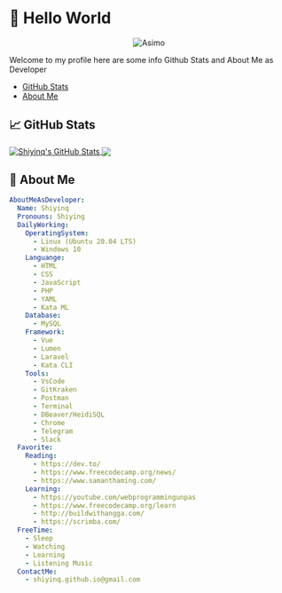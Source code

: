# 👋 Hello World 
<div align="center">
<img src="https://media.giphy.com/media/3ohjUQ7thol3lxFYDS/giphy.gif" alt="Asimo" />
</div>

Welcome to my profile here are some info Github Stats and About Me as Developer
  - [GitHub Stats](#github-stats)
  - [About Me](#about-me)
## <a id="github-stats"></a> &#x1f4c8; GitHub Stats

<a href="https://github.com/Shiyinq/Shiyinq">
  <img align="center" src="https://github-readme-stats.vercel.app/api?username=Shiyinq&show_icons=true&line_height=27&count_private=true&theme=tokyonight" alt="Shiyinq's GitHub Stats" />
</a>

<a href="https://github.com/Shiyinq/Shiyinq">
  <img align="center" src="https://github-readme-stats.vercel.app/api/top-langs/?username=Shiyinq&hide=css&theme=tokyonight" />
</a>

## <a id="about-me"></a>📜 About Me

```yaml
AboutMeAsDeveloper:
  Name: Shiyinq
  Pronouns: Shiying
  DailyWorking:
    OperatingSystem:
      - Linux (Ubuntu 20.04 LTS)
      - Windows 10
    Languange:
      - HTML
      - CSS
      - JavaScript
      - PHP
      - YAML
      - Kata ML
    Database:
      - MySQL
    Framework:
      - Vue
      - Lumen
      - Laravel
      - Kata CLI
    Tools:
      - VsCode
      - GitKraken
      - Postman
      - Terminal
      - DBeaver/HeidiSQL
      - Chrome
      - Telegram
      - Slack
  Favorite:
    Reading:
      - https://dev.to/
      - https://www.freecodecamp.org/news/
      - https://www.samanthaming.com/
    Learning:
      - https://youtube.com/webprogrammingunpas
      - https://www.freecodecamp.org/learn
      - http://buildwithangga.com/
      - https://scrimba.com/
  FreeTime:
    - Sleep
    - Watching
    - Learning
    - Listening Music
  ContactMe:
    - shiyinq.github.io@gmail.com
```

<!--
**Shiyinq/Shiyinq** is a ✨ _special_ ✨ repository because its `README.md` (this file) appears on your GitHub profile.

Here are some ideas to get you started:

- 🔭 I’m currently working on ...
- 🌱 I’m currently learning ...
- 👯 I’m looking to collaborate on ...
- 🤔 I’m looking for help with ...
- 💬 Ask me about ...
- 📫 How to reach me: ...
- 😄 Pronouns: ...
- ⚡ Fun fact: ...
-->
